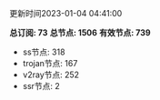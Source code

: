 更新时间2023-01-04 04:41:00

**总订阅: 73**
**总节点: 1506**
**有效节点: 739**
- ss节点: 318
- trojan节点: 167
- v2ray节点: 252
- ssr节点: 2
